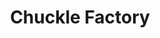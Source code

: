---
title: Chuckle Factory 
description: This is a Random joke generator app made with React.Js
link: https://task2-internship.vercel.app/
tech stack:
  - ReactJs
  - HTML5
  - CSS3
github profile link: https://github.com/Bajpai25
---